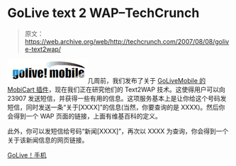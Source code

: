 # GoLive text 2 WAP–TechCrunch

> 原文：<https://web.archive.org/web/http://techcrunch.com/2007/08/08/golive-text2wap/>

![golive.jpg](img/1ee01eb13f2f53fe4e4c362d80f197a4.png)几周前，我们发布了关于 [GoLiveMobile 的 MobiCart 插件](https://web.archive.org/web/20210118233746/http://mobilecrunch.com/2007/07/17/mobicart-plug-in-enables-mobilization-of-web-sites/)，现在我们正在研究他们的 Text2WAP 技术。这使得用户可以向 23907 发送短信，并获得一些有用的信息。这项服务基本上是让你给这个号码发短信，同时发送一条“关于[XXXX]”的信息(当然，你要查询的是 XXXX)。然后你会得到一个 WAP 页面的链接，上面有维基百科的定义。

此外，你可以发短信给号码“新闻[XXXX]”，再次以 XXXX 为查询，你会得到一个关于该新闻信息的网页链接。

[GoLive！手机](https://web.archive.org/web/20210118233746/http://golivemobile.com/)